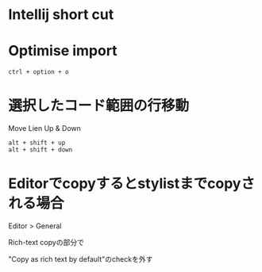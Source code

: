 Intellij short cut
========================

# Optimise import

```
ctrl + option + o
```

# 選択したコード範囲の行移動

Move Lien Up & Down
```
alt + shift + up
alt + shift + down
```


# Editorでcopyするとstylistまでcopyされる場合

Editor > General

Rich-text copyの部分で

"Copy as rich text by default"のcheckを外す